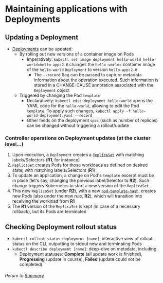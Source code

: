 # Maintaining applications with Deployments

## Updating a Deployment
- [Deployments](../01usingControllersDeploymentBasics/02deployment.md) can be updated:
    - By rolling out new versions of a container image on Pods
        - Imperatively: `kubectl set image deployment hello-world hello-world=hello-app:2.0` changes the `hello-world=` container image of the `hello-world` `Deployment` to version `hello-app:2.0`
            - The `--record` flag can be passed to capture metadata information about the operation executed. Such information is stored in a CHANGE-CAUSE annotation associated with the `Deployment` object
    - Triggered by changing the Pod `template`
        - Declaratively: `kubectl edit deployment hello-world` opens the YAML code for the `hello-world`, allowing to edit the Pod `template`. To apply such changes, `kubectl apply -f hello-world-deployment.yaml --record`
        - Other fields on the deployment `spec` (such as number of replicas) can be changed without triggering a rollout/update

### Controller operations on Deployment updates (at the cluster level...)
1. Upon execution, a `Deployment` creates a [`ReplicaSet`](../01usingControllersDeploymentBasics/03replicaSet.md) with matching labels/Selectors (**R1**, for instance)
2. `ReplicaSet` creates Pods for those workloads as defined on desired state, with matching labels/Selectors (**R1**)
3. To update an application, a change on Pod's `template` excerpt must be in place (let's say, changing the previous label/Selector to **R2**). Such change triggers Kubernetes to start a new version of the `ReplicaSet`
4. This new `ReplicaSet` (under **R2**), with a new [`pod-template-hash`](https://github.com/l12f3r/CKAstudy/blob/main/Managing%20the%20Kubernetes%20API%20Server%20and%20Pods/02managingObjectsLabelsAnnotationsNamespaces/02workingWithLabels.md#controller-operations-deployments), creates new Pods (also under the new rule, **R2**), which will transition into  receiving the workload from **R1**
5. The **R1** version of the `ReplicaSet` is kept (in case of a necessary rollback), but its Pods are terminated

## Checking Deployment rollout status 
- `kubectl rollout status deployment [name]`: interactive view of rollout status on the CLI, outputting to stdout new and terminating Pods
- `kubectl describe deployment [name]`: deep-dive on metadata, including:
    - Deployment statuses: **Complete** (all update work is finished), **Progressing** (update in course), **Failed** (update could not be completed)

###### Return to [Summary](README.md)